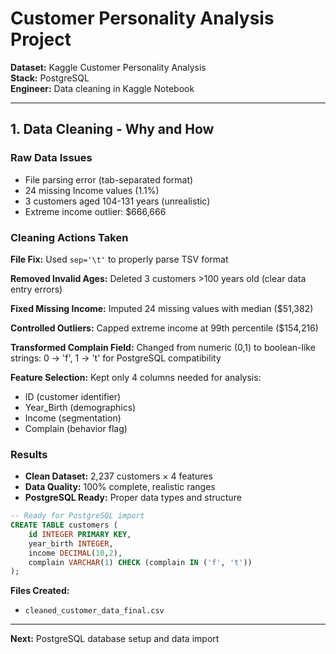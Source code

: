 # Customer Personality Analysis Project
**Dataset:** Kaggle Customer Personality Analysis  
**Stack:** PostgreSQL   
**Engineer:** Data cleaning in Kaggle Notebook

---

## 1. Data Cleaning - Why and How

### Raw Data Issues
- File parsing error (tab-separated format)
- 24 missing Income values (1.1%)
- 3 customers aged 104-131 years (unrealistic)
- Extreme income outlier: $666,666

### Cleaning Actions Taken
**File Fix:** Used `sep='\t'` to properly parse TSV format

**Removed Invalid Ages:** Deleted 3 customers >100 years old (clear data entry errors)

**Fixed Missing Income:** Imputed 24 missing values with median ($51,382)

**Controlled Outliers:** Capped extreme income at 99th percentile ($154,216)

**Transformed Complain Field:** Changed from numeric (0,1) to boolean-like strings: 0 → 'f', 1 → 't' for PostgreSQL compatibility

**Feature Selection:** Kept only 4 columns needed for analysis:
- ID (customer identifier)
- Year_Birth (demographics) 
- Income (segmentation)
- Complain (behavior flag)

### Results
- **Clean Dataset:** 2,237 customers × 4 features
- **Data Quality:** 100% complete, realistic ranges
- **PostgreSQL Ready:** Proper data types and structure

```sql
-- Ready for PostgreSQL import
CREATE TABLE customers (
    id INTEGER PRIMARY KEY,
    year_birth INTEGER,
    income DECIMAL(10,2), 
    complain VARCHAR(1) CHECK (complain IN ('f', 't'))
);
```

**Files Created:**
- `cleaned_customer_data_final.csv`

---
**Next:** PostgreSQL database setup and data import
